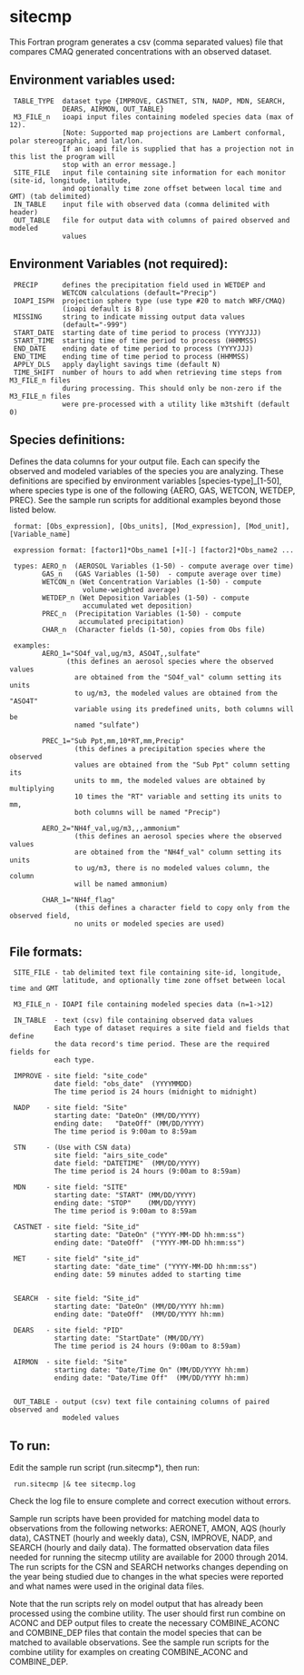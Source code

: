 sitecmp
========

This Fortran program generates a csv (comma separated values) file that compares CMAQ generated concentrations with an observed dataset.


## Environment variables used:

```
 TABLE_TYPE  dataset type {IMPROVE, CASTNET, STN, NADP, MDN, SEARCH,
             DEARS, AIRMON, OUT_TABLE}
 M3_FILE_n   ioapi input files containing modeled species data (max of 12). 
             [Note: Supported map projections are Lambert conformal, polar stereographic, and lat/lon.
             If an ioapi file is supplied that has a projection not in this list the program will 
             stop with an error message.]
 SITE_FILE   input file containing site information for each monitor (site-id, longitude, latitude, 
             and optionally time zone offset between local time and GMT) (tab delimited)
 IN_TABLE    input file with observed data (comma delimited with header)
 OUT_TABLE   file for output data with columns of paired observed and modeled
             values
```

## Environment Variables (not required):
```
 PRECIP      defines the precipitation field used in WETDEP and
             WETCON calculations (default="Precip")
 IOAPI_ISPH  projection sphere type (use type #20 to match WRF/CMAQ)
             (ioapi default is 8)
 MISSING     string to indicate missing output data values
             (default="-999")
 START_DATE  starting date of time period to process (YYYYJJJ)
 START_TIME  starting time of time period to process (HHMMSS)
 END_DATE    ending date of time period to process (YYYYJJJ)
 END_TIME    ending time of time period to process (HHMMSS)
 APPLY_DLS   apply daylight savings time (default N)
 TIME_SHIFT  number of hours to add when retrieving time steps from M3_FILE_n files 
             during processing. This should only be non-zero if the M3_FILE_n files
             were pre-processed with a utility like m3tshift (default 0)
```

## Species definitions: 
Defines the data columns for your output file. Each can specify the observed and modeled variables of the species you are analyzing. These definitions are specified by environment variables [species-type]_[1-50], where species type is one of the following {AERO, GAS, WETCON, WETDEP, PREC}. See the sample run scripts for additional examples beyond those listed below.
```
 format: [Obs_expression], [Obs_units], [Mod_expression], [Mod_unit], [Variable_name]
 
 expression format: [factor1]*Obs_name1 [+][-] [factor2]*Obs_name2 ...
 
 types: AERO_n  (AEROSOL Variables (1-50) - compute average over time)
        GAS_n   (GAS Variables (1-50)  - compute average over time)
        WETCON_n (Wet Concentration Variables (1-50) - compute
                  volume-weighted average)
        WETDEP_n (Wet Deposition Variables (1-50) - compute
                  accumulated wet deposition)
        PREC_n  (Precipitation Variables (1-50) - compute
                 accumulated precipitation)
        CHAR_n  (Character fields (1-50), copies from Obs file)
 
 examples:
        AERO_1="SO4f_val,ug/m3, ASO4T,,sulfate"
              (this defines an aerosol species where the observed values
                are obtained from the "SO4f_val" column setting its units
                to ug/m3, the modeled values are obtained from the "ASO4T"
                variable using its predefined units, both columns will be
                named "sulfate")
 
        PREC_1="Sub Ppt,mm,10*RT,mm,Precip"
                (this defines a precipitation species where the observed
                values are obtained from the "Sub Ppt" column setting its
                units to mm, the modeled values are obtained by multiplying
                10 times the "RT" variable and setting its units to mm,
                both columns will be named "Precip")
 
        AERO_2="NH4f_val,ug/m3,,,ammonium"
                (this defines an aerosol species where the observed values
                are obtained from the "NH4f_val" column setting its units
                to ug/m3, there is no modeled values column, the column
                will be named ammonium)
 
        CHAR_1="NH4f_flag"
                (this defines a character field to copy only from the observed field,
                no units or modeled species are used)
```
## File formats:
```
 SITE_FILE - tab delimited text file containing site-id, longitude,
             latitude, and optionally time zone offset between local time and GMT
 
 M3_FILE_n - IOAPI file containing modeled species data (n=1->12)
 
 IN_TABLE  - text (csv) file containing observed data values
           Each type of dataset requires a site field and fields that define
           the data record's time period. These are the required fields for
           each type.
 
 IMPROVE - site field: "site_code"
           date field: "obs_date"  (YYYYMMDD)
           The time period is 24 hours (midnight to midnight)
 
 NADP    - site field: "Site"
           starting date: "DateOn" (MM/DD/YYYY)
           ending date:   "DateOff" (MM/DD/YYYY)
           The time period is 9:00am to 8:59am
 
 STN     - (Use with CSN data)
           site field: "airs_site_code"
           date field: "DATETIME"  (MM/DD/YYYY)
           The time period is 24 hours (9:00am to 8:59am)
 
 MDN     - site field: "SITE"
           starting date: "START" (MM/DD/YYYY)
           ending date: "STOP"    (MM/DD/YYYY)
           The time period is 9:00am to 8:59am
 
 CASTNET - site field: "Site_id"
           starting date: "DateOn" ("YYYY-MM-DD hh:mm:ss")
           ending date: "DateOff"  ("YYYY-MM-DD hh:mm:ss")
 
 MET     - site field" "site_id"
           starting date: "date_time" ("YYYY-MM-DD hh:mm:ss")
           ending date: 59 minutes added to starting time
 
 
 SEARCH  - site field: "Site_id"
           starting date: "DateOn" (MM/DD/YYYY hh:mm)
           ending date: "DateOff"  (MM/DD/YYYY hh:mm)
 
 DEARS   - site field: "PID"
           starting date: "StartDate" (MM/DD/YY)
           The time period is 24 hours (9:00am to 8:59am)
 
 AIRMON  - site field: "Site"
           starting date: "Date/Time On" (MM/DD/YYYY hh:mm)
           ending date: "Date/Time Off"  (MM/DD/YYYY hh:mm)
 
 
 OUT_TABLE - output (csv) text file containing columns of paired observed and
             modeled values
```

## To run:
Edit the sample run script (run.sitecmp*), then run:
```
 run.sitecmp |& tee sitecmp.log
```
Check the log file to ensure complete and correct execution without errors.


Sample run scripts have been provided for matching model data to observations from the following networks: AERONET, AMON, AQS (hourly data), CASTNET (hourly and weekly data), CSN, IMPROVE, NADP, and SEARCH (hourly and daily data).  The formatted observation data files needed for running the sitecmp utility are available for 2000 through 2014.  The run scripts for the CSN and SEARCH networks changes depending on the year being studied due to changes in the what species were reported and what names were used in the original data files.  

Note that the run scripts rely on model output that has already been processed using the combine utility. The user should first run combine on ACONC and DEP output files to create the necessary COMBINE_ACONC and COMBINE_DEP files that contain the model species that can be matched to available observations. See the sample run scripts for the combine utility for examples on creating COMBINE_ACONC and COMBINE_DEP.
